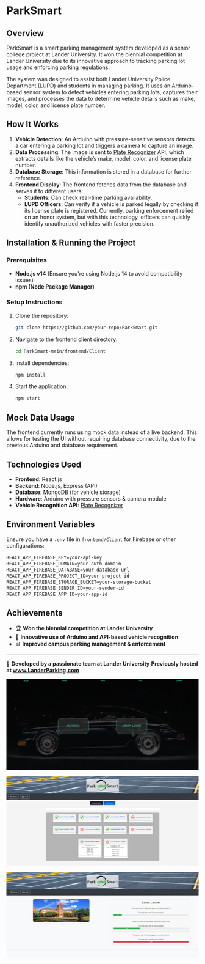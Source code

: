 # ParkSmart

## Overview
ParkSmart is a smart parking management system developed as a senior college project at Lander University. It won the biennial competition at Lander University due to its innovative approach to tracking parking lot usage and enforcing parking regulations.

The system was designed to assist both Lander University Police Department (LUPD) and students in managing parking. It uses an Arduino-based sensor system to detect vehicles entering parking lots, captures their images, and processes the data to determine vehicle details such as make, model, color, and license plate number.

## How It Works
1. **Vehicle Detection**: An Arduino with pressure-sensitive sensors detects a car entering a parking lot and triggers a camera to capture an image.
2. **Data Processing**: The image is sent to [Plate Recognizer](https://platerecognizer.com) API, which extracts details like the vehicle’s make, model, color, and license plate number.
3. **Database Storage**: This information is stored in a database for further reference.
4. **Frontend Display**: The frontend fetches data from the database and serves it to different users:
   - **Students**: Can check real-time parking availability.
   - **LUPD Officers**: Can verify if a vehicle is parked legally by checking if its license plate is registered. Currently, parking enforcement relied on an honor system, but with this technology, officers can quickly identify unauthorized vehicles with faster precision.

## Installation & Running the Project
### Prerequisites
- **Node.js v14** (Ensure you're using Node.js 14 to avoid compatibility issues)
- **npm (Node Package Manager)**

### Setup Instructions
1. Clone the repository:
   ```sh
   git clone https://github.com/your-repo/ParkSmart.git
   ```
2. Navigate to the frontend client directory:
   ```sh
   cd ParkSmart-main/frontend/Client
   ```
3. Install dependencies:
   ```sh
   npm install
   ```
4. Start the application:
   ```sh
   npm start
   ```

## Mock Data Usage
The frontend currently runs using mock data instead of a live backend. This allows for testing the UI without requiring database connectivity, due to the previous Arduino and database requirement.

## Technologies Used
- **Frontend**: React.js
- **Backend**: Node.js, Express (API)
- **Database**: MongoDB (for vehicle storage)
- **Hardware**: Arduino with pressure sensors & camera module
- **Vehicle Recognition API**: [Plate Recognizer](https://platerecognizer.com)

## Environment Variables
Ensure you have a `.env` file in `frontend/Client` for Firebase or other configurations:
```plaintext
REACT_APP_FIREBASE_KEY=your-api-key
REACT_APP_FIREBASE_DOMAIN=your-auth-domain
REACT_APP_FIREBASE_DATABASE=your-database-url
REACT_APP_FIREBASE_PROJECT_ID=your-project-id
REACT_APP_FIREBASE_STORAGE_BUCKET=your-storage-bucket
REACT_APP_FIREBASE_SENDER_ID=your-sender-id
REACT_APP_FIREBASE_APP_ID=your-app-id
```
## Achievements
- 🏆 **Won the biennial competition at Lander University**
- 🚗 **Innovative use of Arduino and API-based vehicle recognition**
- 📊 **Improved campus parking management & enforcement**

---
🚀 **Developed by a passionate team at Lander University**
**Previously hosted at www.LanderParking.com**


![Home Page](ReadMeImages/homePage.png)





![Vehicle History](ReadMeImages/vehicleHistory.png)






![Parking History](ReadMeImages/parkingStats.png)